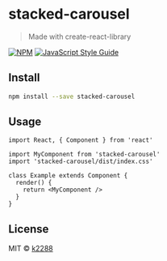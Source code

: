 # stacked-carousel

> Made with create-react-library

[![NPM](https://img.shields.io/npm/v/stacked-carousel.svg)](https://www.npmjs.com/package/stacked-carousel) [![JavaScript Style Guide](https://img.shields.io/badge/code_style-standard-brightgreen.svg)](https://standardjs.com)

## Install

```bash
npm install --save stacked-carousel
```

## Usage

```tsx
import React, { Component } from 'react'

import MyComponent from 'stacked-carousel'
import 'stacked-carousel/dist/index.css'

class Example extends Component {
  render() {
    return <MyComponent />
  }
}
```

## License

MIT © [k2288](https://github.com/k2288)
